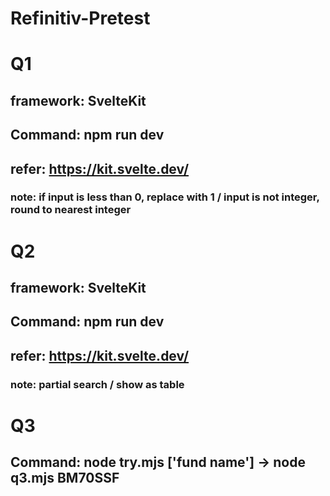 # Refinitiv-Pretest
# Q1
## framework: SvelteKit
## Command: npm run dev
## refer: https://kit.svelte.dev/
### note: if input is less than 0, replace with 1 / input is not integer, round to nearest integer
# Q2
## framework: SvelteKit
## Command: npm run dev
## refer: https://kit.svelte.dev/
### note: partial search / show as table
# Q3
## Command: node try.mjs ['fund name'] -> node q3.mjs BM70SSF